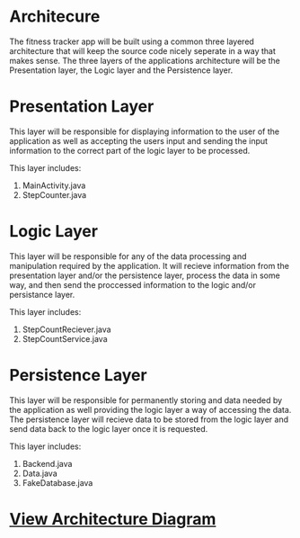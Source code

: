 # Architecure

The fitness tracker app will be built using a common three layered 
architecture that will keep the source code nicely seperate in a way that makes sense. 
The three layers of the applications architecture will be the Presentation layer, 
the Logic layer and the Persistence layer. 

# Presentation Layer

This layer will be responsible for displaying information to the user of the application
as well as accepting the users input and sending the input information to the correct 
part of the logic layer to be processed.

This layer includes:
1. MainActivity.java
2. StepCounter.java

# Logic Layer

This layer will be responsible for any of the data processing and manipulation required
by the application. It will recieve information  from the presentation layer and/or the 
persistence layer, process the data in some way, and then send the proccessed information 
to the logic and/or persistance layer.

This layer includes:
1. StepCountReciever.java
2. StepCountService.java

# Persistence Layer

This layer will be responsible for permanently storing and data needed by the application
as well providing the logic layer a way of accessing the data. The persistence layer will
recieve data to be stored from the logic layer and send data back to the logic layer once 
it is requested.

This layer includes: 
1. Backend.java
2. Data.java
3. FakeDatabase.java


# [View Architecture Diagram](../Documentation/Screenshots/Architecture.jpg)